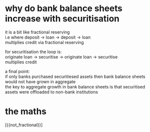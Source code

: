 # why do bank balance sheets increase with securitisation
it is a bit like fractional reserving  
i.e where deposit -> loan -> deposit -> loan  
multiplies credit via fractional reserving

for securitisation the loop is:  
originate loan -> securitise -> originate loan -> securitise  
multiplies credit  

a final point:  
if only banks purchased securitiesed assets then bank balance sheets would not have grown in aggregate  
the key to aggregate growth in bank balance sheets is that securitised assets were offloaded to non-bank institutions  

# the maths
\[{{not_fractional}}\]
